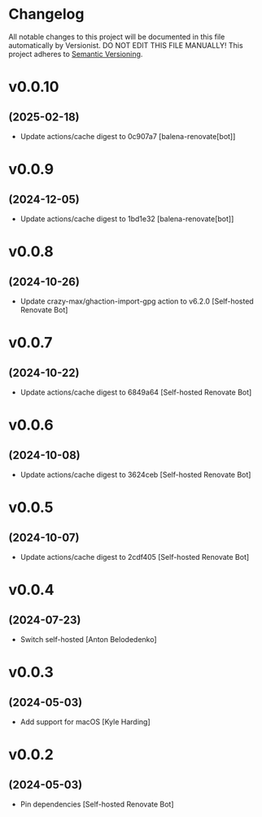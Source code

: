 # Changelog

All notable changes to this project will be documented in this file
automatically by Versionist. DO NOT EDIT THIS FILE MANUALLY!
This project adheres to [Semantic Versioning](http://semver.org/).

# v0.0.10
## (2025-02-18)

* Update actions/cache digest to 0c907a7 [balena-renovate[bot]]

# v0.0.9
## (2024-12-05)

* Update actions/cache digest to 1bd1e32 [balena-renovate[bot]]

# v0.0.8
## (2024-10-26)

* Update crazy-max/ghaction-import-gpg action to v6.2.0 [Self-hosted Renovate Bot]

# v0.0.7
## (2024-10-22)

* Update actions/cache digest to 6849a64 [Self-hosted Renovate Bot]

# v0.0.6
## (2024-10-08)

* Update actions/cache digest to 3624ceb [Self-hosted Renovate Bot]

# v0.0.5
## (2024-10-07)

* Update actions/cache digest to 2cdf405 [Self-hosted Renovate Bot]

# v0.0.4
## (2024-07-23)

* Switch self-hosted [Anton Belodedenko]

# v0.0.3
## (2024-05-03)

* Add support for macOS [Kyle Harding]

# v0.0.2
## (2024-05-03)

* Pin dependencies [Self-hosted Renovate Bot]
